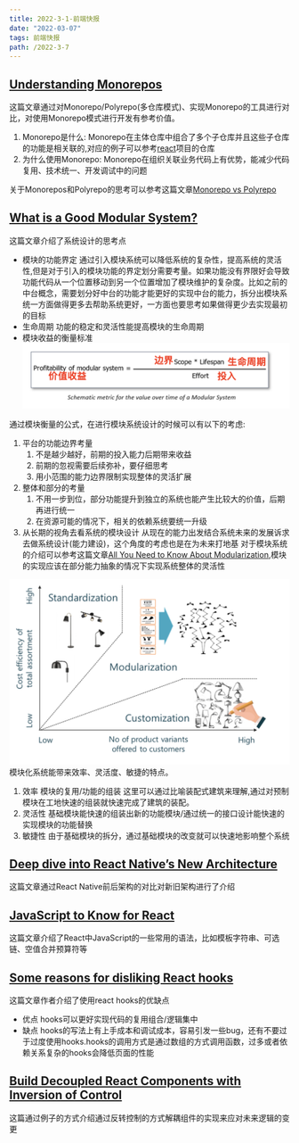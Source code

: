 ```yaml
---
title: 2022-3-1-前端快报
date: "2022-03-07"  
tags: 前端快报
path: /2022-3-7
---
```


## [Understanding Monorepos](https://monorepo.tools/) 
这篇文章通过对Monorepo/Polyrepo(多仓库模式)、实现Monorepo的工具进行对比，对使用Monorepo模式进行开发有参考价值。
1. Monorepo是什么: Monorepo在主体仓库中组合了多个子仓库并且这些子仓库的功能是相关联的,对应的例子可以参考[react](https://github.com/facebook/react)项目的仓库
2. 为什么使用Monorepo: Monorepo在组织关联业务代码上有优势，能减少代码复用、技术统一、开发调试中的问题 

关于Monorepos和Polyrepo的思考可以参考这篇文章[Monorepo vs Polyrepo](https://earthly.dev/blog/monorepo-vs-polyrepo/)

## [What is a Good Modular System?](https://www.modularmanagement.com/blog/what-is-a-good-modular-system)  
这篇文章介绍了系统设计的思考点
* 模块的功能界定  通过引入模块系统可以降低系统的复杂性，提高系统的灵活性,但是对于引入的模块功能的界定划分需要考量。如果功能没有界限好会导致功能代码从一个位置移动到另一个位置增加了模块维护的复杂度。比如之前的中台概念，需要划分好中台的功能才能更好的实现中台的能力，拆分出模块系统一方面做得更多去帮助系统更好，一方面也要思考如果做得更少去实现最初的目标
* 生命周期 功能的稳定和灵活性能提高模块的生命周期
* 模块收益的衡量标准  
![模块收益衡量标准](weeklyReport22/modular-value.png)   

通过模块衡量的公式，在进行模块系统设计的时候可以有以下的考虑:
1. 平台的功能边界考量  
    1. 不是越少越好，前期的投入能力后期带来收益
    2. 前期的忽视需要后续弥补，要仔细思考
    3. 用小范围的能力边界限制实现整体的灵活扩展
2. 整体和部分的考量 
    1. 不用一步到位，部分功能提升到独立的系统也能产生比较大的价值，后期再进行统一
    2. 在资源可能的情况下，相关的依赖系统要统一升级
3. 从长期的视角去看系统的模块设计 从现在的能力出发结合系统未来的发展诉求去做系统设计(能力建设)，这个角度的考虑也是在为未来打地基 
对于模块系统的介绍可以参考这篇文章[All You Need to Know About Modularization](https://www.modularmanagement.com/blog/all-you-need-to-know-about-modularization),模块的实现应该在部分能力抽象的情况下实现系统整体的灵活性  

![模块化系统的定义](weeklyReport22/modular-define.png)  
模块化系统能带来效率、灵活度、敏捷的特点。
1. 效率 模块的复用/功能的组装  这里可以通过比喻装配式建筑来理解,通过对预制模块在工地快速的组装就快速完成了建筑的装配。
2. 灵活性 基础模块能快速的组装出新的功能模块/通过统一的接口设计能快速的实现模块的功能替换
3. 敏捷性 由于基础模块的拆分，通过基础模块的改变就可以快速地影响整个系统

## [Deep dive into React Native’s New Architecture](https://medium.com/coox-tech/deep-dive-into-react-natives-new-architecture-fb67ae615ccd)  
这篇文章通过React Native前后架构的对比对新旧架构进行了介绍

## [JavaScript to Know for React](https://kentcdodds.com/blog/javascript-to-know-for-react)  
这篇文章介绍了React中JavaScript的一些常用的语法，比如模板字符串、可选链、空值合并预算符等  

## [Some reasons for disliking React hooks](https://blog.bitsrc.io/some-reasons-for-disliking-react-hooks-80f1e18eb9b3)  
这篇文章作者介绍了使用react hooks的优缺点
   * 优点 hooks可以更好实现代码的复用组合/逻辑集中
   * 缺点 hooks的写法上有上手成本和调试成本，容易引发一些bug，还有不要过于过度使用hooks.hooks的调用方式是通过数组的方式调用函数，过多或者依赖关系复杂的hooks会降低页面的性能

## [Build Decoupled React Components with Inversion of Control](https://blog.bitsrc.io/inversion-of-control-with-react-584533e49245)  
这篇通过例子的方式介绍通过反转控制的方式解耦组件的实现来应对未来逻辑的变更
